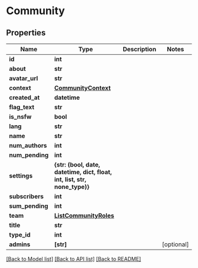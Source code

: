 # Community

## Properties
Name | Type | Description | Notes
------------ | ------------- | ------------- | -------------
**id** | **int** |  | 
**about** | **str** |  | 
**avatar_url** | **str** |  | 
**context** | [**CommunityContext**](CommunityContext.md) |  | 
**created_at** | **datetime** |  | 
**flag_text** | **str** |  | 
**is_nsfw** | **bool** |  | 
**lang** | **str** |  | 
**name** | **str** |  | 
**num_authors** | **int** |  | 
**num_pending** | **int** |  | 
**settings** | **{str: (bool, date, datetime, dict, float, int, list, str, none_type)}** |  | 
**subscribers** | **int** |  | 
**sum_pending** | **int** |  | 
**team** | [**ListCommunityRoles**](ListCommunityRoles.md) |  | 
**title** | **str** |  | 
**type_id** | **int** |  | 
**admins** | **[str]** |  | [optional] 

[[Back to Model list]](../README.md#documentation-for-models) [[Back to API list]](../README.md#documentation-for-api-endpoints) [[Back to README]](../README.md)


